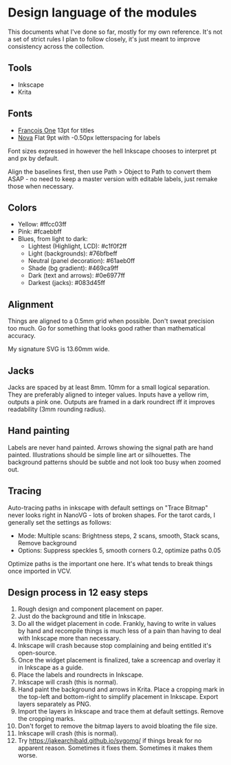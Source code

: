 Design language of the modules
==============================

This documents what I've done so far, mostly for my own reference. It's not a set of strict rules I plan to follow closely, it's just meant to improve consistency across the collection.

## Tools

- Inkscape
- Krita

## Fonts

- [Francois One](https://fonts.google.com/specimen/Francois+One) 13pt for titles
- [Nova](https://fontlibrary.org/en/font/nova) Flat 9pt with -0.50px letterspacing for labels

Font sizes expressed in however the hell Inkscape chooses to interpret pt and px by default. 

Align the baselines first, then use Path > Object to Path to convert them ASAP - no need to keep a master version with editable labels, just remake those when necessary.

## Colors

- Yellow: 					    #ffcc03ff
- Pink: 					    #fcaebbff
- Blues, from light to dark:
  - Lightest (Highlight, LCD):  #c1f0f2ff
  - Light (backgrounds):        #76bfbeff
  - Neutral (panel decoration): #61aeb0ff
  - Shade (bg gradient):        #469ca9ff
  - Dark (text and arrows):     #0e6977ff
  - Darkest (jacks):            #083d45ff

## Alignment

Things are aligned to a 0.5mm grid when possible. Don't sweat precision too much. Go for something that looks good rather than mathematical accuracy.

My signature SVG is 13.60mm wide.

## Jacks

Jacks are spaced by at least 8mm. 10mm for a small logical separation. They are preferably aligned to integer values. Inputs have a yellow rim, outputs a pink one. Outputs are framed in a dark roundrect iff it improves readability (3mm rounding radius).

## Hand painting

Labels are never hand painted. Arrows showing the signal path are hand painted. Illustrations should be simple line art or silhouettes. The background patterns should be subtle and not look too busy when zoomed out.  

## Tracing

Auto-tracing paths in inkscape with default settings on "Trace Bitmap" never looks right in NanoVG - lots of broken shapes. For the tarot cards, I generally set the settings as follows: 

- Mode: Multiple scans: Brightness steps, 2 scans, smooth, Stack scans, Remove background
- Options: Suppress speckles 5, smooth corners 0.2, optimize paths 0.05

Optimize paths is the important one here. It's what tends to break things once imported in VCV.


## Design process in 12 easy steps

1. Rough design and component placement on paper. 
2. Just do the background and title in Inkscape.
3. Do all the widget placement in code. Frankly, having to write in values by hand and recompile things is much less of a pain than having to deal with Inkscape more than necessary.
4. Inkscape will crash because stop complaining and being entitled it's open-source.
5. Once the widget placement is finalized, take a screencap and overlay it in Inkscape as a guide.
6. Place the labels and roundrects in Inkscape.
7. Inkscape will crash (this is normal).
8. Hand paint the background and arrows in Krita. Place a cropping mark in the top-left and bottom-right to simplify placement in Inkscape. Export layers separately as PNG.
9. Import the layers in Inkscape and trace them at default settings. Remove the cropping marks.
10. Don't forget to remove the bitmap layers to avoid bloating the file size.
11. Inkscape will crash (this is normal).
12. Try <https://jakearchibald.github.io/svgomg/> if things break for no apparent reason. Sometimes it fixes them. Sometimes it makes them worse. 
